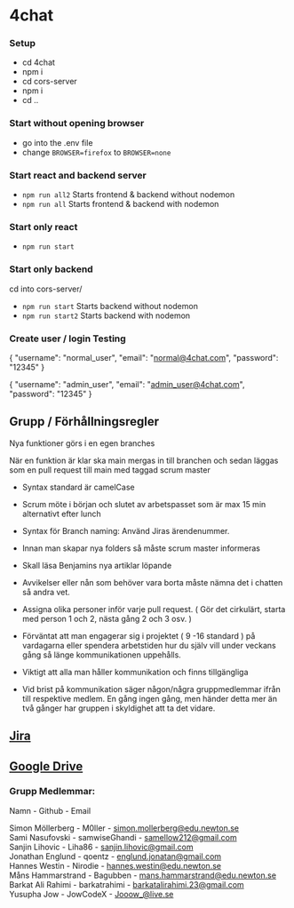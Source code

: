 # 4chat

### Setup

* cd 4chat
* npm i
* cd cors-server
* npm i
* cd ..
### Start without opening browser
* go into the .env file
* change `BROWSER=firefox` to `BROWSER=none`

### Start react and backend server
* `npm run all2` Starts frontend & backend without nodemon  
* `npm run all` Starts frontend & backend with nodemon  

### Start only react
* `npm run start`

### Start only backend
cd into cors-server/
* `npm run start` Starts backend without nodemon
* `npm run start2` Starts backend with nodemon

### Create user / login Testing
{
"username": "normal_user",
"email": "normal@4chat.com",
"password": "12345"
}

{
"username": "admin_user",
"email": "admin_user@4chat.com",
"password": "12345"
}

## Grupp / Förhållningsregler <br>
Nya funktioner görs i en egen branches <br>

När en funktion är klar ska main mergas in till branchen och sedan läggas som en pull request till main med taggad scrum master <br>

* Syntax standard är camelCase <br>

* Scrum möte i början och slutet av arbetspasset som är max 15 min alternativt efter lunch <br>

* Syntax för Branch naming: Använd Jiras ärendenummer. <br>

* Innan man skapar nya folders så måste scrum master informeras <br>

* Skall läsa Benjamins nya artiklar löpande <br>

* Avvikelser eller nån som behöver vara borta måste nämna det i chatten så andra vet. <br>

* Assigna olika personer inför varje pull request. ( Gör det cirkulärt, starta med person 1 och 2, nästa gång 2 och 3 osv. ) <br>

* Förväntat att man engagerar sig i projektet ( 9 -16 standard ) på vardagarna eller spendera arbetstiden hur du själv vill under veckans gång så länge kommunikationen uppehålls. <br>

* Viktigt att alla man håller kommunikation och finns tillgängliga <br>

* Vid brist på kommunikation säger någon/några gruppmedlemmar ifrån till respektive medlem. En gång ingen gång, men händer detta mer än två gånger har gruppen i skyldighet att ta det vidare. <br>

## [Jira](https://4chat.atlassian.net/jira/software/projects/VLFF/boards/1) <br>
## [Google Drive](https://drive.google.com/drive/u/0/folders/1nuSDqrxUXV8CEjPO8jl4uCDjBkmq_K_N) <br>


### Grupp Medlemmar: <br>

Namn - Github - Email <br>

Simon Möllerberg - M0ller - simon.mollerberg@edu.newton.se <br>
Sami Nasufovski - samwiseGhandi - samellow212@gmail.com  <br>
Sanjin Lihovic - Liha86 - sanjin.lihovic@gmail.com <br>
Jonathan Englund - qoentz - englund.jonatan@gmail.com  <br>
Hannes Westin - Nirodie - hannes.westin@edu.newton.se <br>
Måns Hammarstrand - Bagubben - mans.hammarstrand@edu.newton.se <br>
Barkat Ali Rahimi - barkatrahimi - barkatalirahimi.23@gmail.com <br>
Yusupha Jow - JowCodeX - Jooow_@live.se <br>

 

